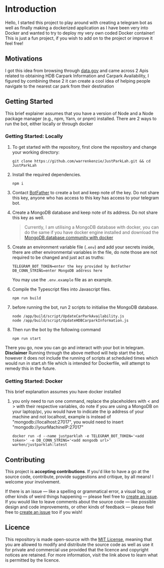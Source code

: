 # Introduction

Hello, I started this project to play around with creating a telegram bot as well as finally making a dockerized application as I have been very into Docker and wanted to try to deploy my very own coded Docker container! This is just a fun project, if you wish to add on to the project or improve it feel free! 

## Motivations

I got this idea from browsing through [data.gov](https://data.gov.sg/) and came across 2 Apis related to obtaining HDB Carpark Information and Carpark Availability, I figured by combining these 2 it can create a cool idea of helping people navigate to the nearest car park from their destination

## Getting Started

This brief explainer assumes that you have a version of Node and a Node package manager (e.g., npm, Yarn, or pnpm) installed. There are 2 ways to run the bot, either locally or through docker

### Getting Started: Locally

1. To get started with the repository, first clone the repository and change your working directory:

   ```
   git clone https://github.com/warrenkenzie/JustParkLah.git && cd JustParkLah
   ```

2. Install the required dependencies.

   ```
   npm i
   ```

3. Contact [BotFather](http://t.me/BotFather) to create a bot and keep note of the key. Do not share this key, anyone who has access to this key has access to your telegram bot.

4. Create a MongoDB database and keep note of its address. Do not share this key as well.

   > Currently, I am utilising a MongoDB database with docker, you can do the same if you have docker engine installed and download the [MongoDB database community with docker](https://www.mongodb.com/docs/manual/tutorial/install-mongodb-community-with-docker)   
   
5. Create an environment variable file (`.env`) and add your secrets inside, there are other environmental variables in the file, do note those are not required to be changed and just act as truths:

   ```
   TELEGRAM_BOT_TOKEN=enter the key provided by BotFather
   DB_CONN_STRING=enter MongoDB address here
   ```

   You may use the `.env.example` file as an example.

6. Compile the Typescript files into Javascript files.

   ```
   npm run build 
   ```

7. before running the bot, run 2 scripts to initialise the MongoDB database.
   ```
   node /app/build/script/UpdateCarParkAvailability.js
   node /app/build/script/UpdateHDBCarparkInformation.js
   ```

8. Then run the bot by the following command
   ```
   npm run start
   ```
There you go, now you can go and interact with your bot in telegram.
**Disclaimer**
Running through the above method will help start the bot, however it does not include the running of scripts at scheduled times which would run in start.sh file which is intended for Dockerfile, will attempt to remedy this in the future.

### Getting Started: Docker

This brief explanation assumes you have docker installed

1. you only need to run one command, replace the placeholders with < and > with their respective variables, do note if you are using a MongoDB on your laptop/pc, you would have to indicate the ip address of your machine and not localhost, example is instead of "mongodb://localhost:27017", you would need to insert "mongodb://yourMachineIP:27017"
   ```
   docker run -d --name justparklah -e TELEGRAM_BOT_TOKEN='<add token>' -e DB_CONN_STRING='<add mongodb url>' warken/justparklah:latest
   ```

## Contributing

This project is **accepting contributions**. If you'd like to have a go at the source code, contribute, provide suggestions and critique, by all means! I welcome your involvement.

If there is an issue — like a spelling or grammatical error, a visual bug, or other kinds of weird things happening — please feel free to [create an issue](https://github.com/warrenkenzie/JustParkLah/issues/new). If you would like to leave comments about the source code — like possible design and code improvements, or other kinds of feedback — please feel free to [create an issue]() too if you wish!

## Licence

This repository is made open-source with the [MIT License](https://github.com/warrenkenzie/JustParkLah/blob/main/LICENSE.md), meaning that you are allowed to modify and distribute the source code as well as use it for private and commercial use provided that the licence and copyright notices are retained. For more information, visit the link above to learn what is permitted by the licence.
